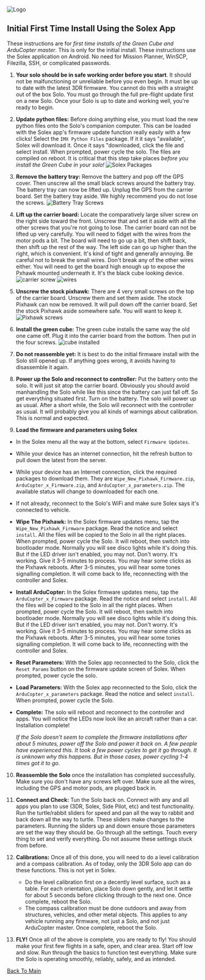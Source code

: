 ![Logo](https://github.com/ArduPilot/SoloScripts/blob/master/Misc/APsolo.jpg)

Initial First Time Install Using the Solex App
-----------------------------------------------
These instructions are for _first time installs of the Green Cube and ArduCopter master_.  This is only for the initial install. These instructions use the Solex application on Android.  No need for Mission Planner, WinSCP, Filezilla, SSH, or complicated passwords.

1. **Your solo should be in safe working order before you start**. It should not be malfunctioning or unreliable before you even begin. It must be up to date with the latest 3DR firmware. You cannot do this with a straight out of the box Solo. You must go through the full pre-flight update first on a new Solo.  Once your Solo is up to date and working well, you're ready to begin.

2. **Update python files:** Before doing anything else, you must load the new python files onto the Solo's companion computer. This can be loaded with the Solex app's firmware update function really easily with a few clicks! Select the `IMX Python Files` package. If it it says "available", Solex will download it. Once it says "downloaded, click the file and select install. When prompted, power cycle the solo.  The files are compiled on reboot. It is critical that this step take places _before you install the Green Cube in your solo!_
   ![Solex Packages](https://github.com/ArduPilot/SoloScripts/blob/master/Misc/Solex_Packages.png)

3. **Remove the battery tray:** Remove the battery and pop off the GPS cover.  Then unscrew all the small black screws around the battery tray. The battery tray can now be lifted up.  Unplug the GPS from the carrier board.  Set the battery tray aside. We highly recommend you do not lose the screws.
   ![Battery Tray Screws](https://github.com/ArduPilot/SoloScripts/blob/master/Misc/battery_tray_screws.jpg)

4. **Lift up the carrier board:** Locate the comparatively large silver screw on the right side toward the front. Unscrew that and set it aside with all the other screws that you're not going to lose.  The carrier board can not be lifted up very carefully.  You will need to fidget with the wires from the motor pods a bit.  The board will need to go up a bit, then shift back, then shift up the rest of the way. The left side can go up higher than the right, which is convenient.  It's kind of tight and generally annoying.  Be careful not to break the small wires.  Don't break any of the other wires either.  You will need to get the board high enough up to expose the Pxhawk mounted underneath it.  It's the black cube looking device.
   ![carrier screw](https://github.com/ArduPilot/SoloScripts/blob/master/Misc/carrier_retainer_screw.jpg)
   ![wires](https://github.com/ArduPilot/SoloScripts/blob/master/Misc/carrier_board_wires.jpg)

5. **Unscrew the stock pixhawk:** There are 4 very small screws on the top of the carrier board. Unscrew them and set them aside. The stock Pixhawk can now be removed. It will pull down off the carrier board. Set the stock Pixhawk aside somewhere safe. You will want to keep it.
   ![Pixhawk screws](https://github.com/ArduPilot/SoloScripts/blob/master/Misc/pixhawk_screws.jpg)

6. **Install the green cube:** The green cube installs the same way the old one came off.  Plug it into the carrier board from the bottom.  Then put in the four screws.
  ![cube installed](https://github.com/ArduPilot/SoloScripts/blob/master/Misc/cube_installed.jpg)
  
7. **Do not reassemble yet:** It is best to do the initial firmware install with the Solo still opened up. If anything goes wrong, it avoids having to disassemble it again. 

8. **Power up the Solo and reconnect to controller:** Put the battery onto the solo. It will just sit atop the carrier board. Obviously you should avoid manhandling the Solo while like this since the battery can just fall off. So get everything situated first.  Turn on the battery.  The solo will power up as usual. After a short while, the Solo will reconnect with the controller as usual. It will probably give you all kinds of warnings about calibration. This is normal and expected.

9. **Load the firmware and parameters using Solex**
 * In the Solex menu all the way at the bottom, select `Firmware Updates`.
 * While your device has an internet connection, hit the refresh button to pull down the latest from the server.
 * While your device has an Internet connection, click the required packages to download them. They are `Wipe_New_Pixhawk_Firmware.zip`, `ArduCopter_x_Firmware.zip`, and `ArduCopter_x_parameters.zip`. The available status will change to downloaded for each one.
 * If not already, reconnect to the Solo's WiFi and make sure Solex says it's connected to vehicle.
 * **Wipe The Pixhawk:** In the Solex firmware updates menu, tap the `Wipe_New_Pixhawk_Firmware` package. Read the notice and select `install`. All the files will be copied to the Solo in all the right places. When prompted, power cycle the Solo. It will reboot, then switch into bootloader mode. Normally you will see disco lights while it's doing this. But if the LED driver isn't enabled, you may not. Don't worry. It's working. Give it 3-5 minutes to process. You may hear some clicks as the Pixhawk reboots. After 3-5 minutes, you will hear some tones signalling completion. It will come back to life, reconnecting with the controller and Solex. 
 * **Install ArduCopter:** In the Solex firmware updates menu, tap the `ArduCopter_x_Firmware` package. Read the notice and select `install`. All the files will be copied to the Solo in all the right places. When prompted, power cycle the Solo. It will reboot, then switch into bootloader mode. Normally you will see disco lights while it's doing this. But if the LED driver isn't enabled, you may not. Don't worry. It's working. Give it 3-5 minutes to process. You may hear some clicks as the Pixhawk reboots. After 3-5 minutes, you will hear some tones signalling completion. It will come back to life, reconnecting with the controller and Solex. 
 * **Reset Parameters:** With the Solex app reconnected to the Solo, click the `Reset Params` button on the firmware update screen of Solex.  When prompted, power cycle the solo.
 * **Load Parameters:** With the Solex app reconnected to the Solo, click the `ArduCopter_x_parameters` package. Read the notice and select `install`.  When prompted, power cycle the Solo.
 * **Complete:** The solo will reboot and reconnect to the controller and apps.  You will notice the LEDs now look like an aircraft rather than a car. Installation complete!
 
    _If the Solo doesn't seem to complete the firmware installations after about 5 minutes, power off the Solo and power it back on.  A few people have experienced this. It took a few power cycles to get it go through. It is unknown why this happens.  But in those cases, power cycling 1-4 times got it to go._

10. **Reassemble the Solo** once the installation has completed successfully. Make sure you don't have any screws left over.  Make sure all the wires, including the GPS and motor pods, are plugged back in.

11. **Connect and Check:** Tun the Solo back on. Connect with any and all apps you plan to use (3DR, Solex, Side Pilot, etc) and test functionality. Run the turtle/rabbit sliders for speed and pan all the way to rabbit and back down all the way to turtle. These sliders make changes to the parameters. Running the sliders up and down ensure those parameters are set the way they should be.  Go through all the settings. Touch every thing to set and verify everything. Do not assume these settings stuck from before. 

12. **Calibrations:** Once all of this done, you will need to do a level calibration and a compass calibration. As of today, only the 3DR Solo app can do these functions. This is not yet in Solex.
    * Do the level calibration first on a decently level surface, such as a table. For each orientation, place Solo down gently, and let it settle for about 5 seconds before clicking through to the next one. Once complete, reboot the Solo.
    * The compass calibration must be done outdoors and away from structures, vehicles, and other metal objects. This applies to any vehicle running any firmware, not just a Solo, and not just ArduCopter master. Once complete, reboot the Solo.

13. **FLY!** Once all of the above is complete, you are ready to fly! You should make your first few flights in a safe, open, and clear area. Start off low and slow. Run through the basics to function test everything.  Make sure the Solo is operating smoothly, reliably, safely, and as intended.

[Back To Main](../master/README.md)